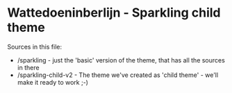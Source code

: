 Wattedoeninberlijn - Sparkling child theme
=====

Sources in this file:

* /sparkling - just the 'basic' version of the theme, that has all the sources in there
* /sparkling-child-v2 - The theme we've created as 'child theme' - we'll make it ready to work ;-)